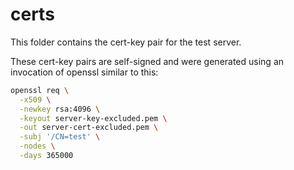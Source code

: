 # certs

This folder contains the cert-key pair for the test server.

These cert-key pairs are self-signed and were generated using an
invocation of openssl similar to this:

```bash
openssl req \
  -x509 \
  -newkey rsa:4096 \
  -keyout server-key-excluded.pem \
  -out server-cert-excluded.pem \
  -subj '/CN=test' \
  -nodes \
  -days 365000
```
